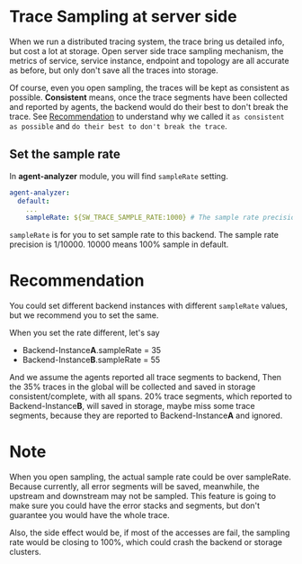 # Trace Sampling at server side
When we run a distributed tracing system, the trace bring us detailed info, but cost a lot at storage.
Open server side trace sampling mechanism, the metrics of service, service instance, endpoint and topology are all accurate
as before, but only don't save all the traces into storage.

Of course, even you open sampling, the traces will be kept as consistent as possible. **Consistent** means, once the trace
segments have been collected and reported by agents, the backend would do their best to don't break the trace. See [Recommendation](#recommendation)
to understand why we called it `as consistent as possible` and `do their best to don't break the trace`.

## Set the sample rate
In **agent-analyzer** module, you will find `sampleRate` setting.

```yaml
agent-analyzer:
  default:
    ...
    sampleRate: ${SW_TRACE_SAMPLE_RATE:1000} # The sample rate precision is 1/10000. 10000 means 100% sample in default.
```

`sampleRate` is for you to set sample rate to this backend. 
The sample rate precision is 1/10000. 10000 means 100% sample in default. 

# Recommendation
You could set different backend instances with different `sampleRate` values, but we recommend you to set the same.

When you set the rate different, let's say
* Backend-Instance**A**.sampleRate = 35
* Backend-Instance**B**.sampleRate = 55

And we assume the agents reported all trace segments to backend,
Then the 35% traces in the global will be collected and saved in storage consistent/complete, with all spans.
20% trace segments, which reported to Backend-Instance**B**, will saved in storage, maybe miss some trace segments,
because they are reported to Backend-Instance**A** and ignored.

# Note
When you open sampling, the actual sample rate could be over sampleRate. Because currently, all error segments will be saved, meanwhile, the upstream and downstream may not be sampled. This feature is going to make sure you could have the error stacks and segments, but don't guarantee you would have the whole trace.

Also, the side effect would be, if most of the accesses are fail, the sampling rate would be closing to 100%, which could crash the backend or storage clusters.
